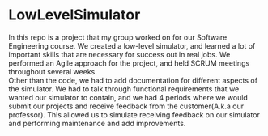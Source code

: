 # LowLevelSimulator

In this repo is a project that my group worked on for our Software Engineering course. We created a low-level simulator, and learned a lot of important skills that are necessary for success out in real jobs. We performed an Agile approach for the project, and held SCRUM meetings throughout several weeks.</br>
Other than the code, we had to add documentation for different aspects of the simulator. We had to talk through functional requirements that we wanted our simulator to contain, and we had 4 periods where we would submit our projects and receive feedback from the customer(A.k.a our professor). This allowed us to simulate receiving feedback on our simulator and performing maintenance and add improvements.
